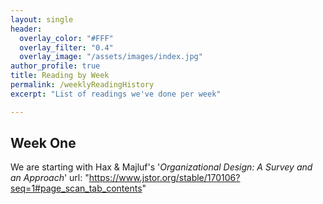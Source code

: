 ```yaml
---
layout: single
header:
  overlay_color: "#FFF"
  overlay_filter: "0.4"
  overlay_image: "/assets/images/index.jpg"
author_profile: true
title: Reading by Week
permalink: /weeklyReadingHistory
excerpt: "List of readings we've done per week"

---
```


## Week One

We are starting with Hax &amp; Majluf's '<i>Organizational Design: A Survey and an Approach</i>'
url: "https://www.jstor.org/stable/170106?seq=1#page_scan_tab_contents"
